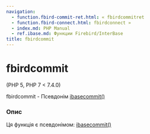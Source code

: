 ```yaml
---
navigation:
  - function.fbird-commit-ret.html: « fbirdcommitret
  - function.fbird-connect.html: fbirdconnect »
  - index.md: PHP Manual
  - ref.ibase.md: Функции Firebird/InterBase
title: fbirdcommit
---
```

# fbirdcommit

(PHP 5, PHP 7 < 7.4.0)

fbirdcommit - Псевдонім [ibasecommit()](function.ibase-commit.html)

### Опис

Ця функція є псевдонімом: [ibasecommit()](function.ibase-commit.html)
